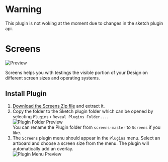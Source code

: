 # Warning

This plugin is not woking at the moment due to changes in the sketch plugin api.

# Screens
 
![Preview](https://cldup.com/SlfiIFk3mn-3000x3000.jpeg)
 
Screens helps you with testings the visible portion of your Design on different screen sizes and operating systems.
 
## Install Plugin
 
1. [Download the Screens Zip file](https://github.com/haithembelhaj/screens/archive/master.zip) and extract it.
2. Copy the folder to the Sketch plugin folder which can be opened by selecting `Plugins` › `Reveal Plugins Folder...`.  
    ![Plugin Folder Preview](https://cldup.com/ITW6a4hXWl-3000x3000.png)    
    You can rename the Plugin folder from `screens-master` to `Screens` if you like.
3. The `Screens` plugin menu should appear in the `Plugins` menu. Select an artboard and choose a screen size from the menu. The plugin will automatically add an overlay.   
    ![Plugin Menu Preview](https://cldup.com/b42usgXIhP-3000x3000.png)
